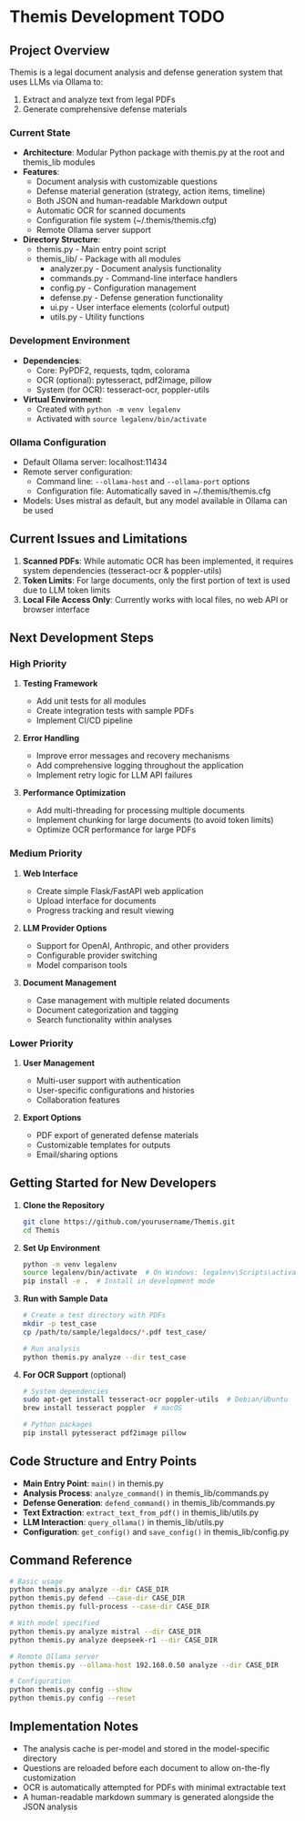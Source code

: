 # Themis Development TODO

## Project Overview

Themis is a legal document analysis and defense generation system that uses LLMs via Ollama to:

1. Extract and analyze text from legal PDFs
2. Generate comprehensive defense materials

### Current State

- **Architecture**: Modular Python package with themis.py at the root and themis_lib modules
- **Features**:
    - Document analysis with customizable questions
    - Defense material generation (strategy, action items, timeline)
    - Both JSON and human-readable Markdown output
    - Automatic OCR for scanned documents
    - Configuration file system (~/.themis/themis.cfg)
    - Remote Ollama server support
- **Directory Structure**:
    - themis.py - Main entry point script
    - themis_lib/ - Package with all modules
        - analyzer.py - Document analysis functionality
        - commands.py - Command-line interface handlers
        - config.py - Configuration management
        - defense.py - Defense generation functionality
        - ui.py - User interface elements (colorful output)
        - utils.py - Utility functions

### Development Environment

- **Dependencies**:
    - Core: PyPDF2, requests, tqdm, colorama
    - OCR (optional): pytesseract, pdf2image, pillow
    - System (for OCR): tesseract-ocr, poppler-utils
- **Virtual Environment**:
    - Created with `python -m venv legalenv`
    - Activated with `source legalenv/bin/activate`

### Ollama Configuration

- Default Ollama server: localhost:11434
- Remote server configuration:
    - Command line: `--ollama-host` and `--ollama-port` options
    - Configuration file: Automatically saved in ~/.themis/themis.cfg
- Models: Uses mistral as default, but any model available in Ollama can be used

## Current Issues and Limitations

1. **Scanned PDFs**: While automatic OCR has been implemented, it requires system dependencies (tesseract-ocr & poppler-utils)
2. **Token Limits**: For large documents, only the first portion of text is used due to LLM token limits
3. **Local File Access Only**: Currently works with local files, no web API or browser interface

## Next Development Steps

### High Priority

1. **Testing Framework**

    - Add unit tests for all modules
    - Create integration tests with sample PDFs
    - Implement CI/CD pipeline

2. **Error Handling**

    - Improve error messages and recovery mechanisms
    - Add comprehensive logging throughout the application
    - Implement retry logic for LLM API failures

3. **Performance Optimization**
    - Add multi-threading for processing multiple documents
    - Implement chunking for large documents (to avoid token limits)
    - Optimize OCR performance for large PDFs

### Medium Priority

1. **Web Interface**

    - Create simple Flask/FastAPI web application
    - Upload interface for documents
    - Progress tracking and result viewing

2. **LLM Provider Options**

    - Support for OpenAI, Anthropic, and other providers
    - Configurable provider switching
    - Model comparison tools

3. **Document Management**
    - Case management with multiple related documents
    - Document categorization and tagging
    - Search functionality within analyses

### Lower Priority

1. **User Management**

    - Multi-user support with authentication
    - User-specific configurations and histories
    - Collaboration features

2. **Export Options**
    - PDF export of generated defense materials
    - Customizable templates for outputs
    - Email/sharing options

## Getting Started for New Developers

1. **Clone the Repository**

    ```bash
    git clone https://github.com/yourusername/Themis.git
    cd Themis
    ```

2. **Set Up Environment**

    ```bash
    python -m venv legalenv
    source legalenv/bin/activate  # On Windows: legalenv\Scripts\activate
    pip install -e .  # Install in development mode
    ```

3. **Run with Sample Data**

    ```bash
    # Create a test directory with PDFs
    mkdir -p test_case
    cp /path/to/sample/legaldocs/*.pdf test_case/

    # Run analysis
    python themis.py analyze --dir test_case
    ```

4. **For OCR Support** (optional)

    ```bash
    # System dependencies
    sudo apt-get install tesseract-ocr poppler-utils  # Debian/Ubuntu
    brew install tesseract poppler  # macOS

    # Python packages
    pip install pytesseract pdf2image pillow
    ```

## Code Structure and Entry Points

- **Main Entry Point**: `main()` in themis.py
- **Analysis Process**: `analyze_command()` in themis_lib/commands.py
- **Defense Generation**: `defend_command()` in themis_lib/commands.py
- **Text Extraction**: `extract_text_from_pdf()` in themis_lib/utils.py
- **LLM Interaction**: `query_ollama()` in themis_lib/utils.py
- **Configuration**: `get_config()` and `save_config()` in themis_lib/config.py

## Command Reference

```bash
# Basic usage
python themis.py analyze --dir CASE_DIR
python themis.py defend --case-dir CASE_DIR
python themis.py full-process --case-dir CASE_DIR

# With model specified
python themis.py analyze mistral --dir CASE_DIR
python themis.py analyze deepseek-r1 --dir CASE_DIR

# Remote Ollama server
python themis.py --ollama-host 192.168.0.50 analyze --dir CASE_DIR

# Configuration
python themis.py config --show
python themis.py config --reset
```

## Implementation Notes

- The analysis cache is per-model and stored in the model-specific directory
- Questions are reloaded before each document to allow on-the-fly customization
- OCR is automatically attempted for PDFs with minimal extractable text
- A human-readable markdown summary is generated alongside the JSON analysis
